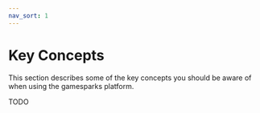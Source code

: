 ```yaml
---
nav_sort: 1
---
```


# Key Concepts

This section describes some of the key concepts you should be aware of when using the gamesparks platform.

TODO
